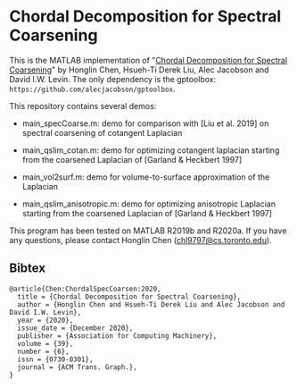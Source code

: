 # Chordal Decomposition for Spectral Coarsening

This is the MATLAB implementation of "[Chordal Decomposition for Spectral Coarsening](https://www.dgp.toronto.edu/projects/chordal-spectral-coarsening/)" by Honglin Chen, Hsueh-Ti Derek Liu, Alec Jacobson and David I.W. Levin. The only dependency is the gptoolbox: `https://github.com/alecjacobson/gptoolbox`.

This repository contains several demos:

* main_specCoarse.m: demo for comparison with [Liu et al. 2019]  on spectral coarsening of cotangent Laplacian

* main_qslim_cotan.m: demo for optimizing cotangent laplacian starting from the coarsened Laplacian of [Garland & Heckbert 1997]

* main_vol2surf.m: demo for volume-to-surface approximation of the Laplacian

* main_qslim_anisotropic.m: demo for optimizing anisotropic Laplacian starting from the coarsened Laplacian of [Garland & Heckbert 1997]

This program has been tested on MATLAB R2019b and R2020a. If you have any questions, please contact Honglin Chen (chl9797@cs.toronto.edu).

## Bibtex

```
@article{Chen:ChordalSpecCoarsen:2020,
  title = {Chordal Decomposition for Spectral Coarsening},
  author = {Honglin Chen and Hsueh-Ti Derek Liu and Alec Jacobson and David I.W. Levin},
  year = {2020},
  issue_date = {December 2020}, 
  publisher = {Association for Computing Machinery}, 
  volume = {39}, 
  number = {6}, 
  issn = {0730-0301},
  journal = {ACM Trans. Graph.}, 
}
```

